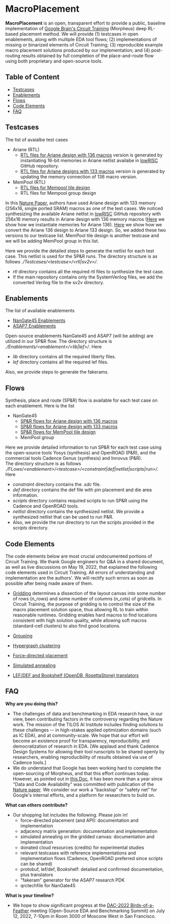 # **MacroPlacement**
**MacroPlacement** is an open, transparent effort to provide a public, baseline implementation of [Google Brain's Circuit Training](https://github.com/google-research/circuit_training) (Morpheus) deep RL-based placement method.  We will provide (1) testcases in open enablements, along with multiple EDA tool flows; (2) implementations of missing or binarized elements of Circuit Training; (3) reproducible example macro placement solutions produced by our implementation; and (4) post-routing results obtained by full completion of the place-and-route flow using both proprietary and open-source tools.
  
## **Table of Content**
  <!-- - [Reproducible Example Solutions](#reproducible-example-solutions) -->
  - [Testcases](#testcases)
  - [Enablements](#enablements)
  - [Flows](#flows)
  - [Code Elements](#code-elements)
  - [FAQ](#faq)

## **Testcases**  
The list of avaialbe test cases
- Ariane (RTL)
  - [RTL files for Ariane design with 136 macros](./Testcases/ariane136/) version is generated by instantiating 16-bit memories in Ariane netlist availabe in [lowRISC](https://github.com/lowRISC/ariane) GitHub repository.
  - [RTL files for Ariane designs with 133 macros](./Testcases/ariane133/) version is generated by updating the memory connection of 136 macro version.
- MemPool (RTL)
  - [RTL files for Mempool tile design](./Testcases/mempool_tile/)
  - RTL files for Mempool group design
  
In this [Nature Paper](https://www.nature.com/articles/s41586-021-03544-w), authors have used Ariane design with 133 memory (256x16, single ported SRAM) macros as one of the test cases. We noticed synthesizing the available Ariane netlist in [lowRISC](https://github.com/lowRISC/ariane) GitHub repository with 256x16 memory results in Ariane design with 136 memory macros ([Here](./Testcases/ariane136/) we show how we instantiate memories for Ariane 136). [Here](./Testcases/ariane133/) we show how we convert the Ariane 136 design to Ariane 133 design. So, we added these two versions to our testcase list. 
MemPool tile design is another testcase and we will be adding MemPool group in this list.  
  

Here we provide the detailed steps to generate the netlist for each test case. This netlist is used for the SP&R runs. The directory structure is as follows *./Testcases/\<testcase\>/<rtl\|sv2v>/*. 
  - *rtl* directory contains all the required rtl files to synthesize the test case.
  - If the main repository contains only the SystemVerilog files, we add the converted Verilog file to the sv2v directory.

## **Enablements**
The list of available enablements
- [NanGate45 Enablements](./Enablements/NanGate45/)
- [ASAP7 Enablements](./Enablements/ASAP7/)
  
 Open-source enablements NanGate45 and ASAP7 (will be adding) are utilized in our SP&R flow. The directory structure is *./Enablements/\<enablement\>/<lib\|lef>/*. Here
 - *lib* directory contains all the required liberty files.
 - *lef* directory contains all the required lef files.
  
Also, we provide steps to generate the fakerams.

## **Flows**
Synthesis, place and route (SP&R) flow is available for each test case on each enablement. Here is the list
- NanGate45
  - [SP&R flows for Ariane design with 136 macros](./Flows/NanGate45/ariane136/)
  - [SP&R flows for Ariane design with 133 macros](./Flows/NanGate45/ariane133/)
  - [SP&R flows for MemPool tile design](./Flows/NanGate45/mempool_tile/)
  - MemPool group

Here we provide detailed information to run SP&R for each test case using the open-source tools Yosys (synthesis) and OpenROAD (P&R), and the commercial tools Cadence Genus (synthesis) and Innovus (P&R).  
The directory structure is as follows *./FLows/\<enablement\>/\<testcase\>/<constraint\|def\|netlist\|scripts\|run>/*. Here
- *constraint* directory contains the *.sdc* file.
- *def* directory contains the def file with pin placement and die area information.
- *scripts* directory contains required scripts to run SP&R using the Cadence and OpenROAD tools.
- *netlist* directory contains the synthesized netlist. We provide a synthesized netlist that can be used to run P&R.
- Also, we provide the *run* directory to run the scripts provided in the *scripts* directory.

## **Code Elements**
The code elements below are most crucial undocumented portions of Circuit Training. We thank Google 
engineers for Q&A in a shared document, as well as live discussions on May 19, 2022, 
that explained the following code elements used in Circuit Training. 
All errors of understanding and implementation are the authors'. 
We will rectify such errors as soon as possible after being made aware of them.


- [Gridding](./CodeElements/Gridding/) determines a dissection of the layout canvas into some number of rows (n_rows) and some number of columns (n_cols) of gridcells. In Circuit Training, the purpose of gridding is to control the size of the macro placement solution space, 
thus allowing RL to train within reasonable runtimes. Gridding enables hard macros to find locations consistent with high solution quality, 
while allowing soft macros (standard-cell clusters) to also find good locations. 

- [Grouping](./CodeElements/Grouping/)
- [Hypergraph clustering](./CodeElements/Clustering/)
- [Force-directed placement](./CodeElements/FDPlacement/)
- [Simulated annealing](./CodeElements/SimulatedAnnealing/)
- [LEF/DEF and Bookshelf (OpenDB, RosettaStone) translators](./CodeElements/FormatTranslators/)

<!--## **Reproducible Example Solutions** -->

## **FAQ**
**Why are you doing this?**
- The challenges of data and benchmarking in EDA research have, in our view, been contributing factors in the controversy regarding the Nature work. The mission of the TILOS AI Institute includes finding solutions to these challenges -- in high-stakes applied optimization domains (such as IC EDA), and at community-scale. We hope that our effort will become an existence proof for transparency, reproducibility, and democratization of research in EDA.  [We applaud and thank Cadence Design Systems for allowing their tool runscripts to be shared openly by researchers, enabling reproducibility of results obtained via use of Cadence tools.]
- We do understand that Google has been working hard to complete the open-sourcing of Morpheus, and that this effort continues today. However, as pointed out in [this Doc](https://docs.google.com/document/d/1vkPRgJEiLIyT22AkQNAxO8JtIKiL95diVdJ_O4AFtJ8/edit?usp=sharing), it has been more than a year since "Data and Code Availability" was committed with publication of the [Nature paper](https://www.nature.com/articles/s41586-021-03544-w). We consider our work a "backstop" or "safety net" for Google's internal efforts, and a platform for researchers to build on. 

**What can others contribute?**
- Our shopping list includes the following. Please join in! 
  - force-directed placement (and API): documentation and implementation
  - adjacency matrix generation: documentation and implementation  
  - simulated annealing on the gridded canvas: documentation and implementation  
  - donated cloud resources (credits) for experimental studies
  - relevant testcases with reference implementations and implementation flows (Cadence, OpenROAD preferred since scripts can be shared)
  - protobuf, lef/def, Bookshelf: detailed and confirmed documentation, plus translators
  - "fakeram" generator for the ASAP7 research PDK
  - qrctechfile for NanGate45

**What is your timeline?**
- We hope to show significant progress at the [DAC-2022 Birds-of-a-Feather](https://59dac.conference-program.com/session/?sess=sess294) meeting (Open-Source EDA and Benchmarking Summit) on July 12, 2022, 7-10pm in Room 3000 of Moscone West in San Francisco.
